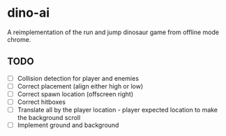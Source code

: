# dino-ai

A reimplementation of the run and jump dinosaur game from offline mode chrome.

## TODO

- [ ] Collision detection for player and enemies
- [ ] Correct placement (align either high or low)
- [ ] Correct spawn location (offscreen right)
- [ ] Correct hitboxes
- [ ] Translate all by the player location - player expected location to make the background scroll
- [ ] Implement ground and background